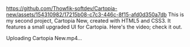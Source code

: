 
https://github.com/Thowfik-softdev/Cartopia-new/assets/154310982/17215b08-c7c3-446c-8f15-afd0d350a7db
This is my second project, Cartopia New, created with HTML5 and CSS3. It features a small upgraded UI for Cartopia. Here's the video; check it out.




Uploading Cartopia New.mp4…
